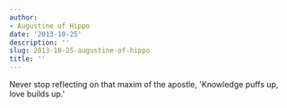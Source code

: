 ```yaml
---
author:
- Augustine of Hippo
date: '2013-10-25'
description: ''
slug: 2013-10-25-augustine-of-hippo
title: ''
---
```

Never stop reflecting on that maxim of the apostle, 'Knowledge puffs up, love builds up.'



